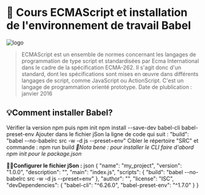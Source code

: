  # 🚀 Cours ECMAScript et installation de l'environnement de travail Babel
 ![logo](./asset/logo-js.png)
>ECMAScript est un ensemble de normes concernant les langages de programmation de type script et standardisées par Ecma International dans le cadre de la spécification ECMA-262. Il s'agit donc d'un standard, dont les spécifications sont mises en œuvre dans différents langages de script, comme JavaScript ou ActionScript. C'est un langage de programmation orienté prototype.
Date de plublication : janvier 2016 

## 💡Comment installer Babel?


Vérifier la version npm
puis 
npm init
npm install 
--save-dev babel-cli babel-preset-env
Ajouter dans le fichier jSon la ligne de code qui suit : 
"build": "babel --no-babelrc src -w -d js
 --preset=env"
Cibler le répertoire "SRC" et commande : 
npm run build
*📝Nota bene : pour installer le CLI faire d'abord npm init pour le package.json*

**🧑‍💻Configurer le fichier jSon :**
json
{
  "name": "my_project",
  "version": "1.0.0",
  "description": "",
  "main": "index.js",
  "scripts": {
    "build": "babel --no-babelrc src -w -d js --preset=env"
  },
  "author": "",
  "license": "ISC",
  "devDependencies": {
    "babel-cli": "^6.26.0",
    "babel-preset-env": "^1.7.0"
  }
}